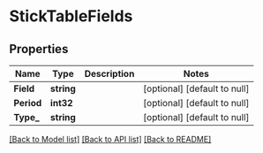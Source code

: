 # StickTableFields

## Properties
Name | Type | Description | Notes
------------ | ------------- | ------------- | -------------
**Field** | **string** |  | [optional] [default to null]
**Period** | **int32** |  | [optional] [default to null]
**Type_** | **string** |  | [optional] [default to null]

[[Back to Model list]](../README.md#documentation-for-models) [[Back to API list]](../README.md#documentation-for-api-endpoints) [[Back to README]](../README.md)


